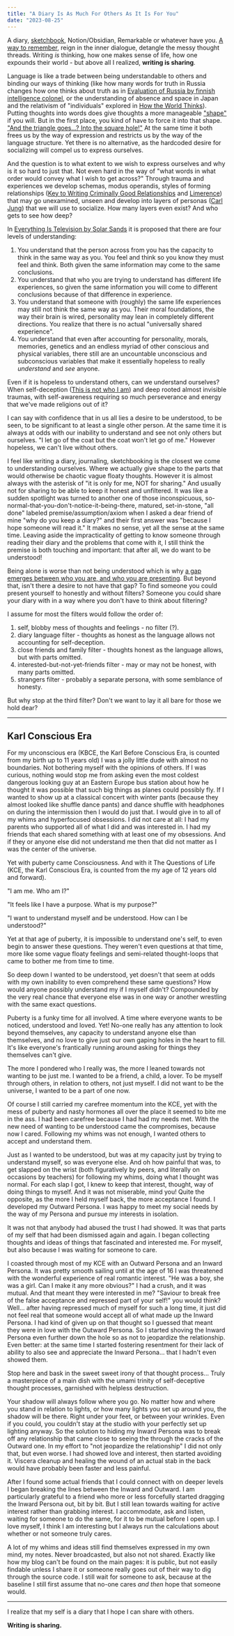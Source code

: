 ```yaml
---
title: "A Diary Is As Much For Others As It Is For You"
date: "2023-08-25"
---
```


A diary, [sketchbook](https://attainablefelicity.mattkirkland.com/20230822/Sketchbooks.html), Notion/Obsidian, Remarkable or whatever have you. [A way to remember](https://moretothat.com/the-problem-with-note-taking/), reign in the inner dialogue, detangle the messy thought threads. Writing *is* thinking, how one makes sense of life, how one expounds their world - but above all I realized, **writing is sharing**.

Language is like a trade between being understandable to others and binding our ways of thinking (like how many words for truth in Russia changes how one thinks about truth as in [Evaluation of Russia by finnish intelligence colonel](https://brain.jamfox.dev/Evaluation-of-Russia-by-finnish-intelligence-colonel), or the understanding of absence and space in Japan and the relativism of "individuals" explored in [How the World Thinks](https://app.thestorygraph.com/books/96a92731-6759-44bb-b7d0-6924f5df84d3)). Putting thoughts into words does give thoughts a more manageable ["shape"](https://letterboxd.com/film/arrival-2016/) if you will. But in the first place, you kind of have to force it into that shape. ["And the triangle goes...? Into the square hole!"](https://knowyourmeme.com/memes/the-square-hole) At the same time it both frees us by the way of expression and restricts us by the way of the language structure. Yet there is no alternative, as the hardcoded desire for socializing will compel us to express ourselves.

And the question is to what extent to we wish to express ourselves and why is it so hard to just that. Not even hard in the way of "what words in what order would convey what I wish to get across?" Through trauma and experiences we develop schemas, modus operandis, styles of forming relationships ([Key to Writing Criminally Good Relationships](https://brain.jamfox.dev/Key-to-Writing-Criminally-Good-Relationships) and [Limerence](https://brain.jamfox.dev/Limerence)) that may go unexamined, unseen and develop into layers of personas ([Carl Jung](https://brain.jamfox.dev/Carl-Jung)) that we will use to socialize. How many layers even exist? And who gets to see how deep?

In [Everything Is Television by Solar Sands](https://youtu.be/-BLAUhBl0nA?si=TEkVOlwzwNFgD2XK&t=1124) it is proposed that there are four levels of understanding:

1. You understand that the person across from you has the capacity to think in the same way as you. You feel and think so you know they must feel and think. Both given the same information may come to the same conclusions.
2. You understand that who you are trying to understand has different life experiences, so given the same information you will come to different conclusions because of that difference in experience.
3. You understand that someone with (roughly) the same life experiences may still not think the same way as you. Their moral foundations, the way their brain is wired, personality may lean in completely different directions. You realize that there is no actual "universally shared experience".
4. You understand that even after accounting for personality, morals, memories, genetics and an endless myriad of other conscious and physical variables, there still are an uncountable unconscious and subconscious variables that make it essentially hopeless to really *understand* and *see* anyone.

Even if it is hopeless to understand others, can we understand ourselves? When self-deception ([This is not who I am](https://brain.jamfox.dev/This-is-not-who-I-am/)) and deep rooted almost invisible traumas, with self-awareness requiring so much perseverance and energy that we've made religions out of it?

I can say with confidence that in us all lies a desire to be understood, to be seen, to be significant to at least a single other person. At the same time it is always at odds with our inability to understand and see not only others but ourselves. "I let go of the coat but the coat won't let go of me." However hopeless, we can't live without others.

I feel like writing a diary, journaling, sketchbooking is the closest we come to understanding ourselves. Where we actually give shape to the parts that would otherwise be chaotic vague floaty thoughts. However it is almost always with the asterisk of "it is only for me, NOT for sharing." And usually not for sharing to be able to keep it honest and unfiltered. It was like a sudden spotlight was turned to another one of those inconspicuous, so-normal-that-you-don't-notice-it-being-there, matured, set-in-stone, "all done" labeled premise/assumption/axiom when I asked a dear friend of mine "why do you keep a diary?" and their first answer was "because I hope someone will read it." It makes no sense, yet all the sense at the same time. Leaving aside the impracticality of getting to know someone through reading their diary and the problems that come with it, I still think the premise is both touching and important: that after all, we do want to be understood!

Being alone is worse than not being understood which is why [a gap emerges between who you are, and who you are presenting](https://moretothat.com/the-problem-of-what-others-think/). But beyond that, isn't there a desire to not have that gap? To find someone you could present yourself to honestly and without filters? Someone you could share your diary with in a way where you don't have to think about filtering?

I assume for most the filters would follow the order of:

1. self, blobby mess of thoughts and feelings - no filter (?).
2. diary language filter - thoughts as honest as the language allows not accounting for self-deception.
3. close friends and family filter - thoughts honest as the language allows, but with parts omitted.
4. interested-but-not-yet-friends filter - may or may not be honest, with many parts omitted.
5. strangers filter - probably a separate persona, with some semblance of honesty.

But why stop at the third filter? Don't we want to lay it all bare for those we hold dear?

---
## Karl Conscious Era

For my unconscious era (KBCE, the Karl Before Conscious Era, is counted from my birth up to 11 years old) I was a jolly little dude with almost no boundaries. Not bothering myself with the opinions of others. If I was curious, nothing would stop me from asking even the most coldest dangerous looking guy at an Eastern Europe bus station about how he thought it was possible that such big things as planes could possibly fly. If I wanted to show up at a classical concert with winter pants (because they almost looked like shuffle dance pants) and dance shuffle with headphones on during the intermission then I would do just that. I would give in to all of my whims and hyperfocused obsessions. I did not care at all: I had my parents who supported all of what I did and was interested in. I had my friends that each shared something with at least one of my obsessions. And if they or anyone else did not understand me then that did not matter as I was the center of the universe.

Yet with puberty came Consciousness. And with it The Questions of Life (KCE, the Karl Conscious Era, is counted from the my age of 12 years old and forward). 

"I am me. Who am I?"

"It feels like I have a purpose. What is my purpose?"

"I want to understand myself and be understood. How can I be understood?"

Yet at that age of puberty, it is impossible to understand one's self, to even begin to answer these questions. They weren't even questions at that time, more like some vague floaty feelings and semi-related thought-loops that came to bother me from time to time.

So deep down I wanted to be understood, yet doesn't that seem at odds with my own inability to even comprehend these same questions? How would anyone possibly understand my if I myself didn't? Compounded by the very real chance that everyone else was in one way or another wrestling with the same exact questions.

Puberty is a funky time for all involved. A time where everyone wants to be noticed, understood and loved. Yet! No-one really has any attention to look beyond themselves, any capacity to understand anyone else than themselves, and no love to give just our own gaping holes in the heart to fill. It's like everyone's frantically running around asking for things they themselves can't give.

The more I pondered who I really was, the more I leaned towards not wanting to be just me. I wanted to be a friend, a child, a lover. To be myself through others, in relation to others, not just myself. I did not want to be the universe, I wanted to be a part of one now.

Of course I still carried my carefree momentum into the KCE, yet with the mess of puberty and nasty hormones all over the place it seemed to bite me in the ass. I had been carefree because I had had my needs met. With the new need of wanting to be understood came the compromises, because now I cared. Following my whims was not enough, I wanted others to accept and understand them.

Just as I wanted to be understood, but was at my capacity just by trying to understand myself, so was everyone else. And oh how painful that was, to get slapped on the wrist (both figuratively by peers, and literally on occasions by teachers) for following my whims, doing what I thought was normal. For each slap I got, I knew to keep that interest, thought, way of doing things to myself. And it was not miserable, mind you! Quite the opposite, as the more I held myself back, the more acceptance I found. I developed my Outward Persona. I was happy to meet my social needs by the way of my Persona and pursue my interests in isolation.

It was not that anybody had abused the trust I had showed. It was that parts of my self that had been dismissed again and again. I began collecting thoughts and ideas of things that fascinated and interested me. For myself, but also because I was waiting for someone to care.

I coasted through most of my KCE with an Outward Persona and an Inward Persona. It was pretty smooth sailing until at the age of 16 I was threatened with the wonderful experience of real romantic interest. "He was a boy, she was a girl. Can I make it any more obvious?" I had a crush, and it was mutual. And that meant they were interested in me? "Saviour to break free of the false acceptance and repressed part of your self!" you would think? Well... after having repressed much of myself for such a long time, it just did not feel real that someone would accept all of what made up the Inward Persona. I had kind of given up on that thought so I guessed that meant they were in love with the Outward Persona. So I started shoving the Inward Persona even further down the hole so as not to jeopardize the relationship. Even better: at the same time I started fostering resentment for their lack of ability to also see and appreciate the Inward Persona... that I hadn't even showed them.

Stop here and bask in the sweet sweet irony of that thought process... Truly a masterpiece of a main dish with the umami trinity of self-deceptive thought processes, garnished with helpless destruction.

Your shadow will always follow where you go. No matter how and where you stand in relation to lights, or how many lights you set up around you, the shadow will be there. Right under your feet, or between your wrinkles. Even if you could, you couldn't stay at the studio with your perfectly set up lighting anyway. So the solution to hiding my Inward Persona was to break off any relationship that came close to seeing the through the cracks of the Outward one. In my effort to "not jeopardize the relationship" I did not only that, but even worse. I had showed love and interest, then started avoiding it. Viscera cleanup and healing the wound of an actual stab in the back would have probably been faster and less painful.

After I found some actual friends that I could connect with on deeper levels I began breaking the lines between the Inward and Outward. I am particularly grateful to a friend who more or less forcefully started dragging the Inward Persona out, bit by bit. But I still lean towards waiting for active interest rather than grabbing interest. I accommodate, ask and listen, waiting for someone to do the same, for it to be mutual before I open up. I love myself, I think I am interesting but I always run the calculations about whether or not someone truly cares.

A lot of my whims and ideas still find themselves expressed in my own mind, my notes. Never broadcasted, but also not not shared. Exactly like how my blog can't be found on the main pages: it is public, but not easily findable unless I share it or someone really goes out of their way to dig through the source code. I still wait for someone to ask, because at the baseline I still first assume that no-one cares *and then* hope that someone would.

---

I realize that my self is a diary that I hope I can share with others.

**Writing is sharing.**
